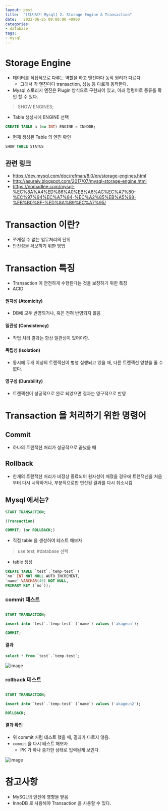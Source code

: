 ```yaml
---
layout: post
title:  "[다시보기 Mysql] 2. Storage Engine & Transaction"
date:   2022-06-25 09:00:00 +0900
categories:
- database
tags:
- mysql
---
```


# Storage Engine
- 데이터를 직접적으로 다루는 역할을 하고 엔진마다 동작 원리가 다르다.
  - 그래서 각 엔진마다 transaction, 성능 등 다르게 동작한다.
- Mysql 스토리지 엔진은 Plugin 방식으로 구현되어 있고, 아래 명령어로 종류를 확인 할 수 있다.

> SHOW ENGINES;


- Table 생성시에 ENGINE 선택

```sql
CREATE TABLE a (no INT) ENGINE = INNODB;
```

- 현재 생성된 Table 의 엔진 확인

```sql
SHOW TABLE STATUS
```

## 관련 링크
- https://dev.mysql.com/doc/refman/8.0/en/storage-engines.html
- http://asuraiv.blogspot.com/2017/07/mysql-storage-engine.html
- https://nomadlee.com/mysql-%EC%8A%A4%ED%86%A0%EB%A6%AC%EC%A7%80-%EC%97%94%EC%A7%84-%EC%A2%85%EB%A5%98-%EB%B0%8F-%ED%8A%B9%EC%A7%95/

# Transaction 이란?
- 쪼개질 수 없는 업무처리의 단위
- 안전성을 확보하기 위한 방법

# Transaction 특징
- Transaction 이 안전하게 수행된다는 것을 보장하기 위한 특징
- ACID 

#### 원자성 (Atomicity)	
- DB에 모두 반영되거나, 혹은 전혀 반영되지 않음

#### 일관성 (Consistency)
- 작업 처리 결과는 항상 일관성이 있어야함.

#### 독립성 (Isolation)	
- 동시에 두개 이상의 트랜잭션이 병행 실행되고 있을 때, 다른 트랜잭션 영향을 줄 수 없다.

#### 영구성 (Durability)	
- 트랜잭션이 성공적으로 완료 되었으면 결과는 영구적으로 반영


# Transaction 을 처리하기 위한 명령어

## Commit
- 하나의 트랜잭션 처리가 성공적으로 끝났을 때 

## Rollback
- 한개의 트랜잭션 처리가 비정상 종료되어 원자성이 깨졌을 경우에 트랜잭션을 처음부터 다시 시작하거나, 부분적으로만 연산된 결과를 다시 취소시킴


## Mysql 에서는?
```sql
START TRANSACTION;

(Transaction)

COMMIT; (or ROLLBACK;)
```

- 직접 table 을 생성하여 테스트 해보자

> use test; #database 선택

- table 생성

```sql
CREATE TABLE `test`.`temp-test` (
`no` INT NOT NULL AUTO_INCREMENT,
`name` VARCHAR(45) NOT NULL,
PRIMARY KEY (`no`));
```

### commit 테스트
```sql

START TRANSACTION;

insert into `test`.`temp-test` (`name`) values ('akageun');

COMMIT;
```

#### 결과
```sql
select * from `test`.`temp-test`;
```

![image](https://user-images.githubusercontent.com/13219787/176707116-59efde10-218a-4460-b392-50adc200536e.png)

### rollback 테스트
```sql

START TRANSACTION;

insert into `test`.`temp-test` (`name`) values ('akageun2');

ROlLBACK;
```

#### 결과 확인
- 위 commit 처럼 테스트 했을 때, 결과가 다르지 않음.
- `commit` 을 다시 테스트 해보자
  - PK 가 하나 증가한 상태로 입력된게 보인다. 
  
![image](https://user-images.githubusercontent.com/13219787/176707664-9bef5662-3099-4a0a-aab5-b615d807b03d.png)


# 참고사항
- MySQL의 엔진에 영향을 받음
- InnoDB 로 사용해야 Transaction 을 사용할 수 있다.